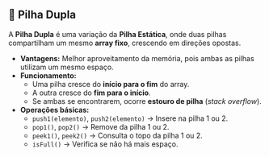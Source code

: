 ## 📌 Pilha Dupla  

A **Pilha Dupla** é uma variação da **Pilha Estática**, onde duas pilhas compartilham um mesmo **array fixo**, crescendo em direções opostas.  

- **Vantagens:** Melhor aproveitamento da memória, pois ambas as pilhas utilizam um mesmo espaço.  
- **Funcionamento:**  
  - Uma pilha cresce do **início para o fim** do array.  
  - A outra cresce do **fim para o início**.  
  - Se ambas se encontrarem, ocorre **estouro de pilha** (*stack overflow*).  
- **Operações básicas:**  
  - `push1(elemento)`, `push2(elemento)` → Insere na pilha 1 ou 2.  
  - `pop1()`, `pop2()` → Remove da pilha 1 ou 2.  
  - `peek1()`, `peek2()` → Consulta o topo da pilha 1 ou 2.  
  - `isFull()` → Verifica se não há mais espaço.  